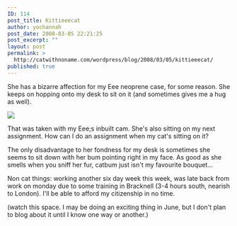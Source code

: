 ```yaml
---
ID: 114
post_title: Kittieeecat
author: yochannah
post_date: 2008-03-05 22:21:25
post_excerpt: ""
layout: post
permalink: >
  http://catwithnoname.com/wordpress/blog/2008/03/05/kittieeecat/
published: true
---
```

She has a bizarre affection for my Eee neoprene case, for some reason. She keeps on hopping onto my desk to sit on it (and sometimes gives me a hug as well). 
<p>
<img src="http://www.catwithnoname.com/photos/eeecat.jpg"/></p>

That was taken with my Eee;s inbuilt cam. She's also sitting on my next assignment. How can I do an assignment when my cat's sitting on it?

The only disadvantage to her fondness for my desk is sometimes she seems to sit down with her bum pointing right in my face. As good as she smells when you sniff her fur, catbum just isn't my favourite bouquet... 

Non cat things: working another six day week this week, was late back from work on monday due to some training in Bracknell (3-4 hours south, nearish to London). I'll be able to afford my citizenship in no time.

(watch this space. I may be doing an exciting thing in June, but I don't plan to blog about it until I know one way or another.)